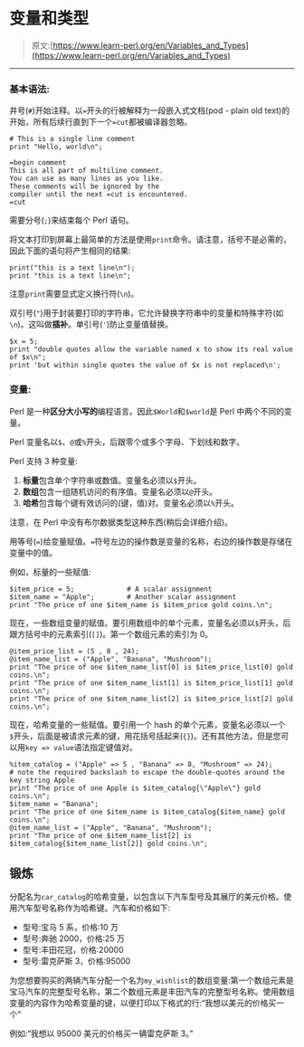# 变量和类型

> 原文:[https://www.learn-perl.org/en/Variables_and_Types](https://www.learn-perl.org/en/Variables_and_Types)

* * *

### 基本语法:

井号(`#`)开始注释。以`=`开头的行被解释为一段嵌入式文档(pod - plain old text)的开始，所有后续行直到下一个`=cut`都被编译器忽略。

```
# This is a single line comment
print "Hello, world\n";

=begin comment
This is all part of multiline comment.
You can use as many lines as you like.
These comments will be ignored by the
compiler until the next =cut is encountered.
=cut 
```

需要分号(`;`)来结束每个 Perl 语句。

将文本打印到屏幕上最简单的方法是使用`print`命令。请注意，括号不是必需的，因此下面的语句将产生相同的结果:

```
print("this is a text line\n");
print "this is a text line\n"; 
```

注意`print`需要显式定义换行符(`\n`)。

双引号(`"`)用于封装要打印的字符串，它允许替换字符串中的变量和特殊字符(如`\n`)。这叫做**插补**。单引号(`'`)防止变量值替换。

```
$x = 5;
print "double quotes allow the variable named x to show its real value of $x\n";
print 'but within single quotes the value of $x is not replaced\n'; 
```

### 变量:

Perl 是一种**区分大小写的**编程语言。因此`$World`和`$world`是 Perl 中两个不同的变量。

Perl 变量名以`$`、`@`或`%`开头，后跟零个或多个字母、下划线和数字。

Perl 支持 3 种变量:

1.  **标量**包含单个字符串或数值。变量名必须以`$`开头。
2.  **数组**包含一组随机访问的有序值。变量名必须以`@`开头。
3.  **哈希**包含每个键有效访问的(键，值)对。变量名必须以`%`开头。

注意，在 Perl 中没有布尔数据类型这种东西(稍后会详细介绍)。

用等号(`=`)给变量赋值。`=`符号左边的操作数是变量的名称，右边的操作数是存储在变量中的值。

例如，标量的一些赋值:

```
$item_price = 5;             # A scalar assignment
$item_name = "Apple";        # Another scalar assignment
print "The price of one $item_name is $item_price gold coins.\n"; 
```

现在，一些数组变量的赋值。要引用数组中的单个元素，变量名必须以`$`开头，后跟方括号中的元素索引(`[]`)。第一个数组元素的索引为 0。

```
@item_price_list = (5 , 8 , 24);
@item_name_list = ("Apple", "Banana", "Mushroom");
print "The price of one $item_name_list[0] is $item_price_list[0] gold coins.\n";
print "The price of one $item_name_list[1] is $item_price_list[1] gold coins.\n";
print "The price of one $item_name_list[2] is $item_price_list[2] gold coins.\n"; 
```

现在，哈希变量的一些赋值。要引用一个 hash 的单个元素，变量名必须以一个`$`开头，后面是被请求元素的键，用花括号括起来(`{}`)。还有其他方法，但是您可以用`key => value`语法指定键值对。

```
%item_catalog = ("Apple" => 5 , "Banana" => 8, "Mushroom" => 24);
# note the required backslash to escape the double-quotes around the key string Apple
print "The price of one Apple is $item_catalog{\"Apple\"} gold coins.\n";
$item_name = "Banana";
print "The price of one $item_name is $item_catalog{$item_name} gold coins.\n";
@item_name_list = ("Apple", "Banana", "Mushroom");
print "The price of one $item_name_list[2] is $item_catalog{$item_name_list[2]} gold coins.\n"; 
```

## 锻炼

分配名为`car_catalog`的哈希变量，以包含以下汽车型号及其展厅的美元价格。使用汽车型号名称作为哈希键。汽车和价格如下:

*   型号:宝马 5 系，价格:10 万
*   型号:奔驰 2000，价格:25 万
*   型号:丰田花冠，价格:20000
*   型号:雷克萨斯 3，价格:95000

为您想要购买的两辆汽车分配一个名为`my_wishlist`的数组变量:第一个数组元素是宝马汽车的完整型号名称，第二个数组元素是丰田汽车的完整型号名称。使用数组变量的内容作为哈希变量的键，以便打印以下格式的行:“我想以<price goes="" here="">美元的价格买一个<car model="" goes="" here="">”</car></price>

例如:“我想以 95000 美元的价格买一辆雷克萨斯 3。”